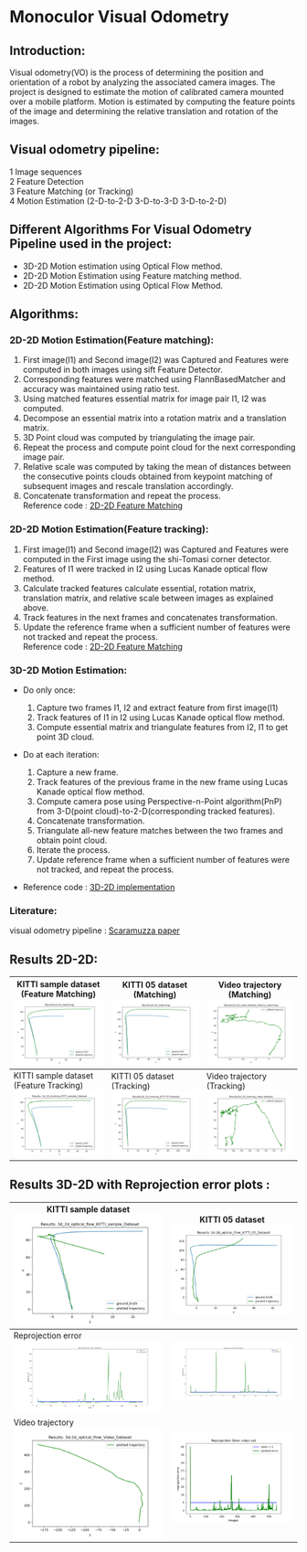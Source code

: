 # Monoculor Visual Odometry
## Introduction:  
Visual odometry(VO) is the process of determining the position and orientation of a robot by analyzing the associated camera images. The project is designed to estimate the motion of calibrated camera mounted over a mobile platform. Motion is estimated by computing the feature points of the image and determining the relative translation and rotation of the images.
## Visual odometry pipeline: 
1 Image sequences  
2 Feature Detection  
3 Feature Matching (or Tracking)  
4 Motion Estimation (2-D-to-2-D 3-D-to-3-D 3-D-to-2-D)  

## Different Algorithms For Visual Odometry Pipeline used in the project: 
* 3D-2D Motion estimation using Optical Flow method.   
* 2D-2D Motion Estimation using Feature matching method.  
* 2D-2D Motion Estimation using Optical Flow Method. 
## Algorithms:  
### 2D-2D Motion Estimation(Feature matching):  
1) First image(I1) and Second image(I2) was Captured and Features were computed in both images using sift Feature Detector.  
2) Corresponding features were matched using FlannBasedMatcher and accuracy was maintained using ratio test.    
3) Using matched features essential matrix for image pair I1, I2 was computed.
4) Decompose an essential matrix into a rotation matrix and a translation matrix.  
5) 3D Point cloud was computed by triangulating the image pair.
6) Repeat the process and compute point cloud for the next corresponding image pair.  
7) Relative scale was computed by taking the mean of distances between the consecutive points clouds obtained from keypoint matching of subsequent images and rescale translation accordingly.  
8) Concatenate transformation and repeat the process.  
Reference code : [2D-2D Feature Matching](https://github.com/pareespathak/visual_odometry/blob/main/codes/2d-2d_feature_matching.py) 
### 2D-2D Motion Estimation(Feature tracking):  
1) First image(I1) and Second image(I2) was Captured and Features were computed in the First image using the shi-Tomasi corner detector.  
2) Features of I1 were tracked in I2 using Lucas Kanade optical flow method.  
3) Calculate tracked features calculate essential, rotation matrix, translation matrix, and relative scale between images as explained above.  
4) Track features in the next frames and concatenates transformation.  
5) Update the reference frame when a sufficient number of features were not tracked and repeat the process.  
Reference code : [2D-2D Feature Matching](https://github.com/pareespathak/visual_odometry/blob/main/codes/2d-2d_feature_tracking_homo.py) 
### 3D-2D Motion Estimation:  
* Do only once:  
   1) Capture two frames I1, I2 and extract feature from first image(I1)  
   2) Track features of I1 in I2 using Lucas Kanade optical flow method. 
   3) Compute essential matrix and triangulate features from I2, I1 to get point 3D cloud.  
   
* Do at each iteration:
   1) Capture a new frame.  
   2) Track features of the previous frame in the new frame using Lucas Kanade optical flow method.  
   3) Compute camera pose using Perspective-n-Point algorithm(PnP) from 3-D(point cloud)-to-2-D(corresponding tracked features).
   4) Concatenate transformation.
   4) Triangulate all-new feature matches between the two frames and obtain point cloud.
   5) Iterate the process.  
   6) Update reference frame when a sufficient number of features were not tracked, and repeat the process.  
 * Reference code : [3D-2D implementation](https://github.com/pareespathak/visual_odometry/blob/main/codes/3d_2d_optical_flow.py) 

### Literature:  
visual odometry pipeline : [Scaramuzza paper](https://www.ifi.uzh.ch/dam/jcr:5759a719-55db-4930-8051-4cc534f812b1/VO_Part_I_Scaramuzza.pdf)

## Results 2D-2D:  
KITTI sample dataset (Feature Matching) <img src="results/2d-2d-matching.png" heigth="10"> | KITTI 05 dataset (Matching)<img src="results/2d-2d_matching_05.png"> | Video trajectory (Matching)<img src="results/2d-2d-video-matching.png"> 
--------------------------------------------------------|----------------------------------|------------------
KITTI sample dataset (Feature Tracking) <img src="results/2d-2d-tracking(H)_sample_dataset.png">  |  KITTI 05 dataset (Tracking)<img src="results/2d-2d-tracking(H)_05_dataset.png"> | Video trajectory (Tracking)<img src="results/2d-2d-video-homo.png">

## Results 3D-2D with Reprojection error plots : 
KITTI sample dataset <img src="results/3d-2d-basic.png" heigth="10"> | KITTI 05 dataset <img src="results/3d-2d-05.png">
--------------------------------------------------------|----------------------------------
Reprojection error <img src="results/reprojection_error_3d-2d_sample.png" > |<img src="results/reprojection_error_3d-2d_05.png">    
Video trajectory <img src="results/3d-2d-video.png"> | <img src="results/reprojection_error_3d-2d_video.png">




